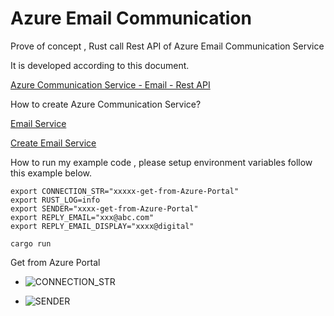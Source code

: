 # Azure Email Communication

Prove of concept , Rust call Rest API of Azure Email Communication Service

It is developed according to this document.

[Azure Communication Service - Email - Rest API](https://learn.microsoft.com/en-us/rest/api/communication/email/send?tabs=HTTP)

How to create Azure Communication Service?

[Email Service](https://learn.microsoft.com/en-us/azure/communication-services/concepts/email/email-overview)

[Create Email Service](https://learn.microsoft.com/en-us/azure/communication-services/quickstarts/email/create-email-communication-resource)


How to run my example code , please setup environment variables follow this example below.
````
export CONNECTION_STR="xxxxx-get-from-Azure-Portal" 
export RUST_LOG=info 
export SENDER="xxxx-get-from-Azure-Portal" 
export REPLY_EMAIL="xxx@abc.com" 
export REPLY_EMAIL_DISPLAY="xxxx@digital" 

cargo run

````

Get from Azure Portal

- ![CONNECTION_STR](images/image2.jpg)

- ![SENDER]((images/image1.jpg))




